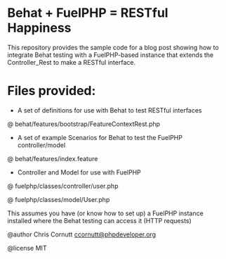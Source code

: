 Behat + FuelPHP = RESTful Happiness
=============

This repository provides the sample code for a blog post showing how
to integrate Behat testing with a FuelPHP-based instance that extends
the Controller_Rest to make a RESTful interface.

Files provided:
=============
- A set of definitions for use with Behat to test RESTful interfaces 

@ behat/features/bootstrap/FeatureContextRest.php

- A set of example Scenarios for Behat to test the FuelPHP controller/model

@ behat/features/index.feature

- Controller and Model for use with FuelPHP

@ fuelphp/classes/controller/user.php

@ fuelphp/classes/model/User.php

This assumes you have (or know how to set up) a FuelPHP instance installed
where the Behat testing can access it (HTTP requests)

@author Chris Cornutt <ccornutt@phpdeveloper.org>

@license MIT

